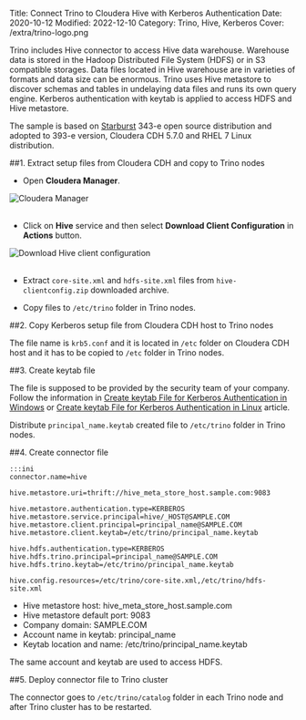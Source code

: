 Title: Connect Trino to Cloudera Hive with Kerberos Authentication
Date: 2020-10-12
Modified: 2022-12-10
Category: Trino, Hive, Kerberos
Cover: /extra/trino-logo.png

Trino includes Hive connector to access Hive data warehouse. Warehouse data is stored in the Hadoop Distributed File System (HDFS) or in S3 compatible storages. Data files located in Hive warehouse are in varieties of formats and data size can be enormous. Trino uses Hive metastore to discover schemas and tables in undelaying data files and runs its own query engine. Kerberos authentication with keytab is applied to access HDFS and Hive metastore.

The sample is based on [Starburst](https://www.starburstdata.com/) 343-e open source distribution and adopted to 393-e version, Cloudera CDH 5.7.0 and RHEL 7 Linux distribution.

##1. Extract setup files from Cloudera CDH and copy to Trino nodes

* Open **Cloudera Manager**.

![Cloudera Manager]({static}/images/connect-presto-cloudera-hive-with-kerberos-authentication/cloudera-manager.jpg)</br></br>

* Click on **Hive** service and then select **Download Client Configuration** in **Actions** button.

![Download Hive client configuration]({static}/images/connect-presto-cloudera-hive-with-kerberos-authentication/hive-download-client-configuration.jpg)</br></br>

* Extract `core-site.xml` and `hdfs-site.xml` files from `hive-clientconfig.zip` downloaded archive.

* Copy files to `/etc/trino` folder in Trino nodes.

##2. Copy Kerberos setup file from Cloudera CDH host to Trino nodes

The file name is `krb5.conf` and it is located in `/etc` folder on Cloudera CDH host and it has to be copied to `/etc` folder in Trino nodes.

##3. Create keytab file

The file is supposed to be provided by the security team of your company. Follow the information in [Create keytab File for Kerberos Authentication in Windows]({filename}/articles/create-keytab-file-for-kerberos-authentication-in-windows.md) or [Create keytab File for Kerberos Authentication in Linux]({filename}/articles/create-keytab-file-kerberos-authentication-linux.md) article. 

Distribute `principal_name.keytab` created file to `/etc/trino` folder in Trino nodes.

##4. Create connector file

    :::ini
    connector.name=hive

    hive.metastore.uri=thrift://hive_meta_store_host.sample.com:9083

    hive.metastore.authentication.type=KERBEROS
    hive.metastore.service.principal=hive/_HOST@SAMPLE.COM
    hive.metastore.client.principal=principal_name@SAMPLE.COM
    hive.metastore.client.keytab=/etc/trino/principal_name.keytab

    hive.hdfs.authentication.type=KERBEROS
    hive.hdfs.trino.principal=principal_name@SAMPLE.COM
    hive.hdfs.trino.keytab=/etc/trino/principal_name.keytab

    hive.config.resources=/etc/trino/core-site.xml,/etc/trino/hdfs-site.xml

* Hive metastore host: hive_meta_store_host.sample.com
* Hive metastore default port: 9083
* Company domain: SAMPLE.COM
* Account name in keytab: principal_name
* Keytab location and name: /etc/trino/principal_name.keytab

The same account and keytab are used to access HDFS.

##5. Deploy connector file to Trino cluster

The connector goes to `/etc/trino/catalog` folder in each Trino node and after Trino cluster has to be restarted. 
